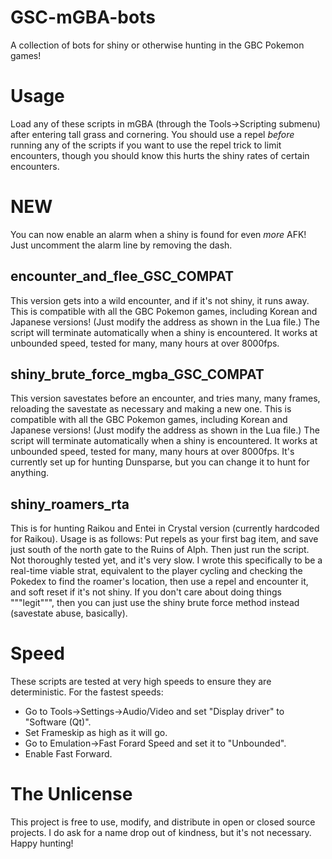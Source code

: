 # GSC-mGBA-bots
A collection of bots for shiny or otherwise hunting in the GBC Pokemon games!

# Usage
Load any of these scripts in mGBA (through the Tools->Scripting submenu) after entering tall grass and cornering. You should use a repel _before_ running any of the scripts if you want to use the repel trick to limit encounters, though you should know this hurts the shiny rates of certain encounters.

# NEW
You can now enable an alarm when a shiny is found for even _more_ AFK! Just uncomment the alarm line by removing the dash.

## encounter_and_flee_GSC_COMPAT
This version gets into a wild encounter, and if it's not shiny, it runs away. This is compatible with all the GBC Pokemon games, including Korean and Japanese versions! (Just modify the address as shown in the Lua file.) The script will terminate automatically when a shiny is encountered. It works at unbounded speed, tested for many, many hours at over 8000fps.

## shiny_brute_force_mgba_GSC_COMPAT
This version savestates before an encounter, and tries many, many frames, reloading the savestate as necessary and making a new one. This is compatible with all the GBC Pokemon games, including Korean and Japanese versions! (Just modify the address as shown in the Lua file.) The script will terminate automatically when a shiny is encountered. It works at unbounded speed, tested for many, many hours at over 8000fps. It's currently set up for hunting Dunsparse, but you can change it to hunt for anything.

## shiny_roamers_rta
This is for hunting Raikou and Entei in Crystal version (currently hardcoded for Raikou). Usage is as follows: Put repels as your first bag item, and save just south of the north gate to the Ruins of Alph. Then just run the script. Not thoroughly tested yet, and it's very slow. I wrote this specifically to be a real-time viable strat, equivalent to the player cycling and checking the Pokedex to find the roamer's location, then use a repel and encounter it, and soft reset if it's not shiny. If you don't care about doing things """legit""", then you can just use the shiny brute force method instead (savestate abuse, basically).

# Speed
These scripts are tested at very high speeds to ensure they are deterministic. For the fastest speeds:
- Go to Tools->Settings->Audio/Video and set "Display driver" to "Software (Qt)".
- Set Frameskip as high as it will go.
- Go to Emulation->Fast Forard Speed and set it to "Unbounded".
- Enable Fast Forward.

# The Unlicense
This project is free to use, modify, and distribute in open or closed source projects. I do ask for a name drop out of kindness, but it's not necessary. Happy hunting!
